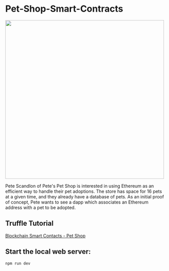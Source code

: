 # Pet-Shop-Smart-Contracts

<img src="https://github.com/jayceazua/Pet-Shop-Smart-Contracts/blob/master/petshop%202.png" width="500" height="500">

Pete Scandlon of Pete's Pet Shop is interested in using Ethereum as an efficient way to handle their pet adoptions. The store has space for 16 pets at a given time, and they already have a database of pets. As an initial proof of concept, Pete wants to see a dapp which associates an Ethereum address with a pet to be adopted.

## Truffle Tutorial
[Blockchain Smart Contacts - Pet Shop](https://www.truffleframework.com/tutorials/pet-shop)

## Start the local web server:
 ``` npm run dev ```
